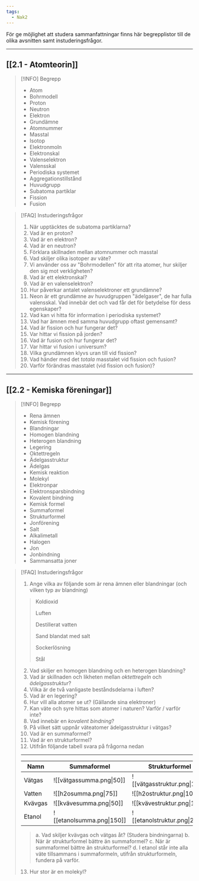```yaml
---
tags:
  - Nak2
---
```


För ge möjlighet att studera sammanfattningar finns här begrepplistor till de olika avsnitten samt instuderingsfrågor.

---

## [[2.1 - Atomteorin]]

>[!INFO] Begrepp
>- Atom
>- Bohrmodell
>- Proton
>- Neutron
>- Elektron
>- Grundämne
>- Atomnummer
>- Masstal
>- Isotop
>- Elektronmoln
>- Elektronskal
>- Valenselektron
>- Valensskal
>- Periodiska systemet
>- Aggregationstillstånd
>- Huvudgrupp
>- Subatoma partiklar
>- Fission
>- Fusion


>[!FAQ] Instuderingsfrågor
>1. När upptäcktes de subatoma partiklarna?
>2.  Vad är en proton?
>3. Vad är en elektron?
>4. Vad är en neutron?
>5. Förklara skillnaden mellan atomnummer och masstal
>6. Vad skiljer olika isotoper av väte?
>7. Vi använder oss av "Bohrmodellen" för att rita atomer, hur skiljer den sig mot verkligheten?
>8. Vad är ett elektronskal?
>9. Vad är en valenselektron?
>10. Hur påverkar antalet valenselektroner ett grundämne?
>11. Neon är ett grundämne av huvudgruppen "ädelgaser", de har fulla valensskal. Vad innebär det och vad får det för betydelse för dess egenskaper?
>12. Vad kan vi hitta för information i periodiska systemet?
>13. Vad har ämnen med samma huvudgrupp oftast gemensamt?
>14. Vad är fission och hur fungerar det?
>15. Var hittar vi fission på jorden?
>16. Vad är fusion och hur fungerar det?
>17. Var hittar vi fusion i universum?
>18. Vilka grundämnen klyvs uran till vid fission?
>19. Vad händer med det *totala* masstalet vid fission och fusion?
>20. Varför förändras masstalet (vid fission och fusion)?



---

## [[2.2 - Kemiska föreningar]]


>[!INFO] Begrepp
>- Rena ämnen
>- Kemisk förening
>- Blandningar
>- Homogen blandning
>- Heterogen blandning
>- Legering
>- Oktettregeln
>- Ädelgasstruktur
>- Ädelgas
>- Kemisk reaktion
>- Molekyl
>- Elektronpar
>- Elektronsparsbindning
>- Kovalent bindning
>- Kemisk formel
>- Summaformel
>- Strukturformel
>- Jonförening
>- Salt
>- Alkalimetall
>- Halogen
>- Jon
>- Jonbindning
>- Sammansatta joner


>[!FAQ] Instuderingsfrågor
>1. Ange vilka av följande som är rena ämnen eller blandningar (och vilken typ av blandning)
>>Koldioxid
>>
>>Luften
>>
>>Destillerat vatten
>>
>> Sand blandat med salt
>> 
>>Sockerlösning
>>
>> Stål
>2. Vad skiljer en homogen blandning och en heterogen blandning?
>3. Vad är skillnaden och likheten mellan *oktettregeln* och *ädelgasstruktur*?
>4. Vilka är de två vanligaste beståndsdelarna i luften?
>5. Vad är en legering?
>6. Hur vill alla atomer se ut? (Gällande sina elektroner)
>7. Kan väte och syre hittas som atomer i naturen? Varför / varför inte?
>8. Vad innebär en *kovalent bindning*?
>9. På vilket sätt uppnår väteatomer ädelgasstruktur i vätgas?
>10. Vad är en summaformel?
>11. Vad är en strukturformel?
>12.  Utifrån följande tabell svara på frågorna nedan
>    ---
>    
>    
> | Namn    | Summaformel                               | Strukturformel                            |
> | ------- | ----------------------------------------- | ----------------------------------------- |
> | Vätgas  | ![[vätgassumma.png\|50]]  | ![[vätgasstruktur.png\|100]] |
> | Vatten  | ![[h2osumma.png\|75]]  | ![[h2ostruktur.png\|100]] |
> | Kvävgas | ![[kvävesumma.png\|50]]  | ![[kvävestruktur.png\|100]] |
> | Etanol  | ![[etanolsumma.png\|150]] | ![[etanolstruktur.png\|200]] |
> 
> > a. Vad skiljer kvävgas och vätgas åt? (Studera bindningarna)
> > b. När är strukturformel bättre än summaformel?
> > c. När är summaformel bättre än strukturformel?
> > d. I etanol står inte alla väte tillsammans i summaformeln, utifrån strukturformeln, fundera på varför.
> 
> 13.  Hur stor är en molekyl?
> 





